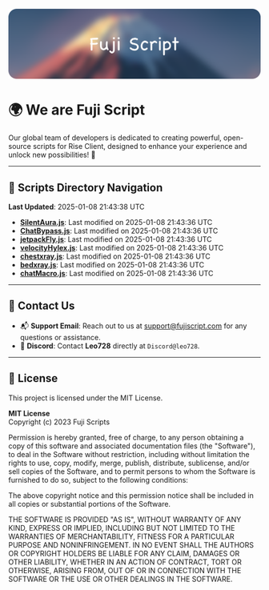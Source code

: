 ![Banner](.github/b.webp)

# 🌍 **We are Fuji Script**

Our global team of developers is dedicated to creating powerful, open-source scripts for Rise Client, designed to enhance your experience and unlock new possibilities! 🌟

---
<!-- SCRIPTS_NAVIGATION_START -->
## 📂 **Scripts Directory Navigation**

**Last Updated**: 2025-01-08 21:43:38 UTC

- **[SilentAura.js](scripts/SilentAura.js)**: Last modified on 2025-01-08 21:43:36 UTC
- **[ChatBypass.js](scripts/ChatBypass.js)**: Last modified on 2025-01-08 21:43:36 UTC
- **[jetpackFly.js](scripts/jetpackFly.js)**: Last modified on 2025-01-08 21:43:36 UTC
- **[velocityHylex.js](scripts/velocityHylex.js)**: Last modified on 2025-01-08 21:43:36 UTC
- **[chestxray.js](scripts/chestxray.js)**: Last modified on 2025-01-08 21:43:36 UTC
- **[bedxray.js](scripts/bedxray.js)**: Last modified on 2025-01-08 21:43:36 UTC
- **[chatMacro.js](scripts/chatMacro.js)**: Last modified on 2025-01-08 21:43:36 UTC

<!-- SCRIPTS_NAVIGATION_END -->

---

## 💬 **Contact Us**  
- 📬 **Support Email**: Reach out to us at [support@fujiscript.com](mailto:support@fujiscript.com) for any questions or assistance.  
- 💬 **Discord**: Contact **Leo728** directly at `Discord@leo728`.

---

## 📜 **License**

This project is licensed under the MIT License.  

**MIT License**  
Copyright (c) 2023 Fuji Scripts  

Permission is hereby granted, free of charge, to any person obtaining a copy of this software and associated documentation files (the "Software"), to deal in the Software without restriction, including without limitation the rights to use, copy, modify, merge, publish, distribute, sublicense, and/or sell copies of the Software, and to permit persons to whom the Software is furnished to do so, subject to the following conditions:  

The above copyright notice and this permission notice shall be included in all copies or substantial portions of the Software.  

THE SOFTWARE IS PROVIDED "AS IS", WITHOUT WARRANTY OF ANY KIND, EXPRESS OR IMPLIED, INCLUDING BUT NOT LIMITED TO THE WARRANTIES OF MERCHANTABILITY, FITNESS FOR A PARTICULAR PURPOSE AND NONINFRINGEMENT. IN NO EVENT SHALL THE AUTHORS OR COPYRIGHT HOLDERS BE LIABLE FOR ANY CLAIM, DAMAGES OR OTHER LIABILITY, WHETHER IN AN ACTION OF CONTRACT, TORT OR OTHERWISE, ARISING FROM, OUT OF OR IN CONNECTION WITH THE SOFTWARE OR THE USE OR OTHER DEALINGS IN THE SOFTWARE.  
